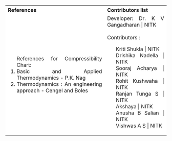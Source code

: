 <table style="text-align:justify;">
  <tr style="background-color: white">
    <th>References</th>
    <th>Contributors list</th>
  </tr>
  <tr style="background-color: white">
    <td>
    <ol>
    References for Compressibility Chart:
  <li>Basic and Applied Thermodynamics - P.K. Nag</li>
  <li>Thermodynamics : An engineering approach - Cengel and Boles</li>
    </ol>
   </td>
    <td>Developer: Dr. K V Gangadharan | NITK</br></br>
    Contributors :
    <ul style="list-style-type: none;">
    <li>Kriti Shukla | NITK</li>
    <li>Drishika Nadella | NITK</li>
    <li>Sooraj Acharya | NITK</li>
    <li>Rohit Kushwaha | NITK</li>
    <li>Ranjan Tunga S | NITK</li>
    <li>Akshaya | NITK</li>
    <li>Anusha B Salian | NITK</li>
    <li>Vishwas A S | NITK</li>
     </ul></td>
  </tr>
</table>
